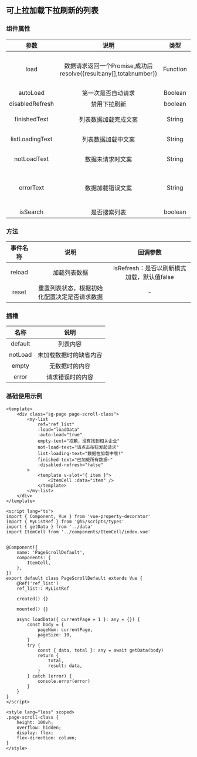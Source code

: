 ## 可上拉加载下拉刷新的列表

### 组件属性

| 参数 | 说明 | 类型 | 默认值 |
| :-: | :-: | :-: | :-: |
| load | 数据请求返回一个Promise,成功后resolve({result:any[],total:number}) | Function<Promise> | result为数据集,total为总数 |
| autoLoad | 第一次是否自动请求 | Boolean | true |
| disabledRefresh | 禁用下拉刷新 | boolean | false |
| finishedText | 列表数据加载完成文案 | String | 没有更多了 |
| listLoadingText | 列表数据加载中文案 | String | 加载中... |
| notLoadText | 数据未请求时文案 | String | 请查询数据 |
| errorText | 数据加载错误文案 | String | 请求失败，点击重新加载 |
| isSearch | 是否搜索列表 | boolean | false |


### 方法

| 事件名称 | 说明 | 回调参数 |
| :-: | :-: | :-: |
| reload | 加载列表数据 | isRefresh：是否以刷新模式加载，默认值false |
| reset | 重置列表状态，根据初始化配置决定是否请求数据 | - |

### 插槽

| 名称 | 说明 |
| :----------: | :--------------------: |
| default | 列表内容 |
| notLoad | 未加载数据时的缺省内容 |
| empty | 无数据时的内容 |
| error | 请求错误时的内容 |

### 基础使用示例

```vue
<template>
    <div class="sg-page page-scroll-class">
        <my-list
            ref="ref_list"
            :load="loadData"
            :auto-load="true"
            empty-text="抱歉，没有找到相关企业"
            not-load-text="请点击按钮发起请求"
            list-loading-text="数据在加载中哦!"
            finished-text="已加载所有数据~"
            :disabled-refresh="false"
        >
            <template v-slot="{ item }">
                <ItemCell :data="item" />
            </template>
        </my-list>
    </div>
</template>

<script lang="ts">
import { Component, Vue } from 'vue-property-decorator'
import { MyListRef } from '@h5/scripts/types'
import { getData } from '../data'
import ItemCell from '../components/ItemCell/index.vue'


@Component({
    name: 'PageScrollDefault',
    components: {
        ItemCell,
    },
})
export default class PageScrollDefault extends Vue {
    @Ref('ref_list')
    ref_list!: MyListRef

    created() {}

    mounted() {}

    async loadData({ currentPage = 1 }: any = {}) {
        const body = {
            pageNum: currentPage,
            pageSize: 10,
        }
        try {
            const { data, total }: any = await getData(body)
            return {
                total,
                result: data,
            }
        } catch (error) {
            console.error(error)
        }
    }
}
</script>

<style lang="less" scoped>
.page-scroll-class {
    height: 100vh;
    overflow: hidden;
    display: flex;
    flex-direction: column;
}
</style>
```

